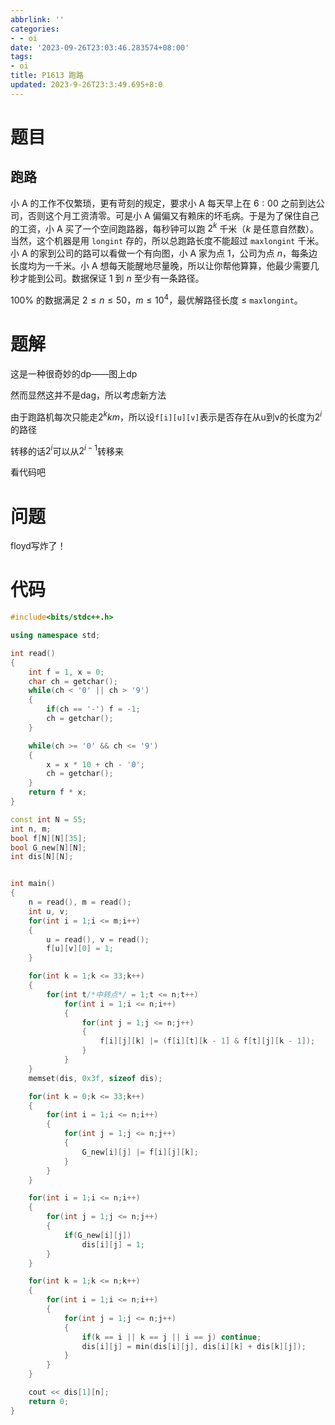 ```yaml
---
abbrlink: ''
categories:
- - oi
date: '2023-09-26T23:03:46.283574+08:00'
tags:
- oi
title: P1613 跑路
updated: 2023-9-26T23:3:49.695+8:0
---
```

# 题目

## 跑路

小 A 的工作不仅繁琐，更有苛刻的规定，要求小 A 每天早上在 $6:00$ 之前到达公司，否则这个月工资清零。可是小 A 偏偏又有赖床的坏毛病。于是为了保住自己的工资，小 A 买了一个空间跑路器，每秒钟可以跑 $2^k$ 千米（$k$ 是任意自然数）。当然，这个机器是用 `longint` 存的，所以总跑路长度不能超过 `maxlongint` 千米。小 A 的家到公司的路可以看做一个有向图，小 A 家为点 $1$，公司为点 $n$，每条边长度均为一千米。小 A 想每天能醒地尽量晚，所以让你帮他算算，他最少需要几秒才能到公司。数据保证 $1$ 到 $n$ 至少有一条路径。

$100\%$ 的数据满足 $2\leq n \leq 50$，$m \leq 10 ^ 4$，最优解路径长度 $\leq$ `maxlongint`。

# 题解

这是一种很奇妙的dp——图上dp

然而显然这并不是dag，所以考虑新方法

由于跑路机每次只能走$2^k km$，所以设`f[i][u][v]`表示是否存在从u到v的长度为$2^i$的路径

转移的话$2^i$可以从$2^{i-1}$转移来

看代码吧

# 问题

floyd写炸了！

# 代码

```cpp
#include<bits/stdc++.h>

using namespace std;

int read()
{
	int f = 1, x = 0;
	char ch = getchar();
	while(ch < '0' || ch > '9')
	{
		if(ch == '-') f = -1;
		ch = getchar();
	}

	while(ch >= '0' && ch <= '9')
	{
		x = x * 10 + ch - '0';
		ch = getchar();
	}
	return f * x;
}

const int N = 55;
int n, m;
bool f[N][N][35];
bool G_new[N][N];
int dis[N][N];


int main()
{
	n = read(), m = read();
	int u, v;
	for(int i = 1;i <= m;i++)
	{
		u = read(), v = read();
		f[u][v][0] = 1;
	}

	for(int k = 1;k <= 33;k++)
	{
		for(int t/*中转点*/ = 1;t <= n;t++)
			for(int i = 1;i <= n;i++)
			{
				for(int j = 1;j <= n;j++)
				{
					f[i][j][k] |= (f[i][t][k - 1] & f[t][j][k - 1]);
				}
			}
	}
	memset(dis, 0x3f, sizeof dis);

	for(int k = 0;k <= 33;k++)
	{
		for(int i = 1;i <= n;i++)
		{
			for(int j = 1;j <= n;j++)
			{
				G_new[i][j] |= f[i][j][k];
			}
		}
	}

	for(int i = 1;i <= n;i++)
	{
		for(int j = 1;j <= n;j++)
		{
			if(G_new[i][j])
				dis[i][j] = 1;
		}
	}

	for(int k = 1;k <= n;k++)
	{
		for(int i = 1;i <= n;i++)
		{
			for(int j = 1;j <= n;j++)
			{
				if(k == i || k == j || i == j) continue;
				dis[i][j] = min(dis[i][j], dis[i][k] + dis[k][j]);
			}
		}
	}

	cout << dis[1][n];
	return 0;
}
```
